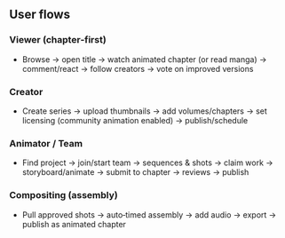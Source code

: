 ## User flows

### Viewer (chapter‑first)

- Browse → open title → watch animated chapter (or read manga) → comment/react → follow creators → vote on improved versions

### Creator

- Create series → upload thumbnails → add volumes/chapters → set licensing (community animation enabled) → publish/schedule

### Animator / Team

- Find project → join/start team → sequences & shots → claim work → storyboard/animate → submit to chapter → reviews → publish

### Compositing (assembly)

- Pull approved shots → auto‑timed assembly → add audio → export → publish as animated chapter
